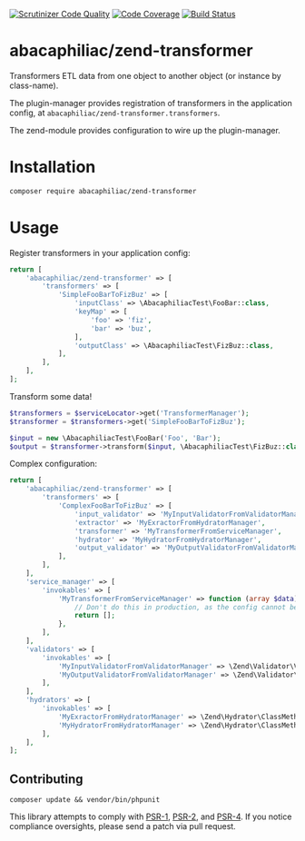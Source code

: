 [![Scrutinizer Code Quality](https://scrutinizer-ci.com/g/abacaphiliac/zend-transformer/badges/quality-score.png?b=master)](https://scrutinizer-ci.com/g/abacaphiliac/zend-transformer/?branch=master)
[![Code Coverage](https://scrutinizer-ci.com/g/abacaphiliac/zend-transformer/badges/coverage.png?b=master)](https://scrutinizer-ci.com/g/abacaphiliac/zend-transformer/?branch=master)
[![Build Status](https://travis-ci.org/abacaphiliac/zend-transformer.svg?branch=master)](https://travis-ci.org/abacaphiliac/zend-transformer)

# abacaphiliac/zend-transformer
Transformers ETL data from one object to another object (or instance by class-name).

The plugin-manager provides registration of transformers in the application config, at `abacaphiliac/zend-transformer.transformers`.

The zend-module provides configuration to wire up the plugin-manager.

# Installation
```bash
composer require abacaphiliac/zend-transformer
```

# Usage

Register transformers in your application config:

```php
return [
    'abacaphiliac/zend-transformer' => [
        'transformers' => [
            'SimpleFooBarToFizBuz' => [
                'inputClass' => \AbacaphiliacTest\FooBar::class,
                'keyMap' => [
                    'foo' => 'fiz',
                    'bar' => 'buz',
                ],
                'outputClass' => \AbacaphiliacTest\FizBuz::class,
            ],
        ],
    ],
];
```

Transform some data!

```php
$transformers = $serviceLocator->get('TransformerManager');
$transformer = $transformers->get('SimpleFooBarToFizBuz');

$input = new \AbacaphiliacTest\FooBar('Foo', 'Bar');
$output = $transformer->transform($input, \AbacaphiliacTest\FizBuz::class);
```

Complex configuration:

```php
return [
    'abacaphiliac/zend-transformer' => [
        'transformers' => [
            'ComplexFooBarToFizBuz' => [
                'input_validator' => 'MyInputValidatorFromValidatorManager',
                'extractor' => 'MyExractorFromHydratorManager',
                'transformer' => 'MyTransformerFromServiceManager',
                'hydrator' => 'MyHydratorFromHydratorManager',
                'output_validator' => 'MyOutputValidatorFromValidatorManager',
            ],
        ],
    ],
    'service_manager' => [
        'invokables' => [
            'MyTransformerFromServiceManager' => function (array $data) {
                // Don't do this in production, as the config cannot be cached.
                return [];
            },
        ],
    ],
    'validators' => [
        'invokables' => [
            'MyInputValidatorFromValidatorManager' => \Zend\Validator\ValidatorChain::class,
            'MyOutputValidatorFromValidatorManager' => \Zend\Validator\ValidatorChain::class,
        ],
    ],
    'hydrators' => [
        'invokables' => [
            'MyExractorFromHydratorManager' => \Zend\Hydrator\ClassMethods::class,
            'MyHydratorFromHydratorManager' => \Zend\Hydrator\ClassMethods::class,
        ],
    ],
];
```

## Contributing
```
composer update && vendor/bin/phpunit
```

This library attempts to comply with [PSR-1][], [PSR-2][], and [PSR-4][]. If
you notice compliance oversights, please send a patch via pull request.

[PSR-1]: https://github.com/php-fig/fig-standards/blob/master/accepted/PSR-1-basic-coding-standard.md
[PSR-2]: https://github.com/php-fig/fig-standards/blob/master/accepted/PSR-2-coding-style-guide.md
[PSR-4]: https://github.com/php-fig/fig-standards/blob/master/accepted/PSR-4-autoloader.md
